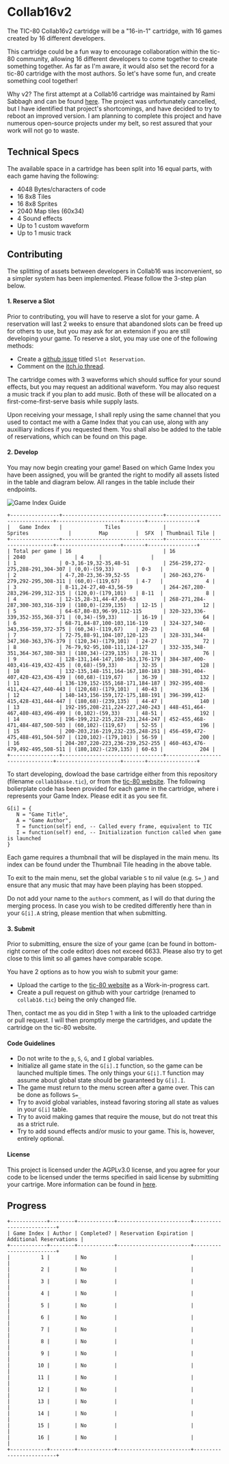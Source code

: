 # Collab16v2

The TIC-80 Collab16v2 cartridge will be a "16-in-1" cartridge, with 16 games created by 16 different developers.

This cartridge could be a fun way to encourage collaboration within the tic-80 community, allowing 16 different developers to come together to create something together. As far as I'm aware, it would also set the record for a tic-80 cartridge with the most authors. So let's have some fun, and create something cool together!

Why v2? The first attempt at a Collab16 cartridge was maintained by Rami Sabbagh and can be found [here](https://itch.io/t/142544/cancelled-tic-80-collab16-i-developers-wanted#post-273868). The project was unfortunately cancelled, but I have identified that project's shortcomings, and have decided to try to reboot an improved version. I am planning to complete this project and have numerous open-source projects under my belt, so rest assured that your work will not go to waste.

## Technical Specs

The available space in a cartridge has been split into 16 equal parts, with each game having the following:
- 4048 Bytes/characters of code
- 16 8x8 Tiles
- 16 8x8 Sprites
- 2040 Map tiles (60x34)
- 4 Sound effects
- Up to 1 custom waveform
- Up to 1 music track

## Contributing
The splitting of assets between developers in Collab16 was inconvenient, so a simpler system has been implemented. Please follow the 3-step plan below.

#### 1. Reserve a Slot
Prior to contributing, you will have to reserve a slot for your game. A reservation will last 2 weeks to ensure that abandoned slots can be freed up for others to use, but you may ask for an extension if you are still developing your game. To reserve a slot, you may use one of the following methods:
- Create a [github issue](https://github.com/wojciech-graj/Collab16v2/issues/new) titled `Slot Reservation`.
- Comment on the [itch.io thread](https://itch.io/t/2720981/collaborative-tic-80-cart-developers-wanted).

The cartridge comes with 3 waveforms which should suffice for your sound effects, but you may request an additional waveform. You may also request a music track if you plan to add music. Both of these will be allocated on a first-come-first-serve basis while supply lasts.

Upon receiving your message, I shall reply using the same channel that you used to contact me with a Game Index that you can use, along with any auxilliary indices if you requested them. You shall also be added to the table of reservations, which can be found on this page.

#### 2. Develop
You may now begin creating your game! Based on which Game Index you have been assigned, you will be granted the right to modify all assets listed in the table and diagram below. All ranges in the table include their endpoints.

![Game Index Guide](screenshot/guide.png)

```
+----------------+---------------------------------+---------------------------------+---------------------+-------+----------------+
|   Game Index   |              Tiles              |             Sprites             |         Map         |  SFX  | Thumbnail Tile |
+----------------+---------------------------------+---------------------------------+---------------------+-------+----------------+
| Total per game | 16                              | 16                              | 2040                | 4     |                |
| 1              | 0-3,16-19,32-35,48-51           | 256-259,272-275,288-291,304-307 | (0,0)-(59,33)       | 0-3   |              0 |
| 2              | 4-7,20-23,36-39,52-55           | 260-263,276-279,292-295,308-311 | (60,0)-(119,67)     | 4-7   |              4 |
| 3              | 8-11,24-27,40-43,56-59          | 264-267,280-283,296-299,312-315 | (120,0)-(179,101)   | 8-11  |              8 |
| 4              | 12-15,28-31,44-47,60-63         | 268-271,284-287,300-303,316-319 | (180,0)-(239,135)   | 12-15 |             12 |
| 5              | 64-67,80-83,96-99,112-115       | 320-323,336-339,352-355,368-371 | (0,34)-(59,33)      | 16-19 |             64 |
| 6              | 68-71,84-87,100-103,116-119     | 324-327,340-343,356-359,372-375 | (60,34)-(119,67)    | 20-23 |             68 |
| 7              | 72-75,88-91,104-107,120-123     | 328-331,344-347,360-363,376-379 | (120,34)-(179,101)  | 24-27 |             72 |
| 8              | 76-79,92-95,108-111,124-127     | 332-335,348-351,364-367,380-383 | (180,34)-(239,135)  | 28-31 |             76 |
| 9              | 128-131,144-147,160-163,176-179 | 384-387,400-403,416-419,432-435 | (0,68)-(59,33)      | 32-35 |            128 |
| 10             | 132-135,148-151,164-167,180-183 | 388-391,404-407,420-423,436-439 | (60,68)-(119,67)    | 36-39 |            132 |
| 11             | 136-139,152-155,168-171,184-187 | 392-395,408-411,424-427,440-443 | (120,68)-(179,101)  | 40-43 |            136 |
| 12             | 140-143,156-159,172-175,188-191 | 396-399,412-415,428-431,444-447 | (180,68)-(239,135)  | 44-47 |            140 |
| 13             | 192-195,208-211,224-227,240-243 | 448-451,464-467,480-483,496-499 | (0,102)-(59,33)     | 48-51 |            192 |
| 14             | 196-199,212-215,228-231,244-247 | 452-455,468-471,484-487,500-503 | (60,102)-(119,67)   | 52-55 |            196 |
| 15             | 200-203,216-219,232-235,248-251 | 456-459,472-475,488-491,504-507 | (120,102)-(179,101) | 56-59 |            200 |
| 16             | 204-207,220-223,236-239,252-255 | 460-463,476-479,492-495,508-511 | (180,102)-(239,135) | 60-63 |            204 |
+----------------+---------------------------------+---------------------------------+---------------------+-------+----------------+
```

To start developing, dowload the base cartridge either from this repository (filename `collab16base.tic`), or from the [tic-80 website](https://tic80.com/play?cart=3256). The following bolierplate code has been provided for each game in the cartridge, where i represents your Game Index. Please edit it as you see fit.
```
G[i] = {
   N = "Game Title",
   A = "Game Author",
   T = function(self) end, -- Called every frame, equivalent to TIC
   I = function(self) end, -- Initialization function called when game is launched
}
```

Each game requires a thumbnail that will be displayed in the main menu. Its index can be found under the Thumbnail Tile heading in the above table.

To exit to the main menu, set the global variable `S` to nil value (e.g. `S=_`) and ensure that any music that may have been playing has been stopped.

Do not add your name to the `authors` comment, as I will do that during the merging process. In case you wish to be credited differently here than in your `G[i].A` string, please mention that when submitting.

#### 3. Submit

Prior to submitting, ensure the size of your game (can be found in bottom-right corner of the code editor) does not exceed 6633. Please also try to get close to this limit so all games have comparable scope.

You have 2 options as to how you wish to submit your game:
- Upload the cartige to the [tic-80 website](https://tic80.com) as a Work-in-progress cart.
- Create a pull request on github with your cartridge (renamed to `collab16.tic`) being the only changed file.

Then, contact me as you did in Step 1 with a link to the uploaded cartridge or pull request. I will then promptly merge the cartridges, and update the cartridge on the tic-80 website.

#### Code Guidelines

- Do not write to the `p`, `S`, `G`, and `I` global variables.
- Initialize all game state in the `G[i].I` function, so the game can be launched multiple times. The only things your `G[i].T` function may assume about global state should be guaranteed by `G[i].I`.
- The game must return to the menu screen after a game over. This can be done as follows `S=_`
- Try to avoid global variables, instead favoring storing all state as values in your `G[i]` table.
- Try to avoid making games that require the mouse, but do not treat this as a strict rule.
- Try to add sound effects and/or music to your game. This is, however, entirely optional.

#### License

This project is licensed under the AGPLv3.0 license, and you agree for your code to be licensed under the terms specified in said license by submitting your cartrige. More information can be found in [here](LICENSE).

## Progress

```
+------------+--------+------------+------------------------+-------------------------+
| Game Index | Author | Completed? | Reservation Expiration | Additional Reservations |
+------------+--------+------------+------------------------+-------------------------+
|          1 |        | No         |                        |                         |
|          2 |        | No         |                        |                         |
|          3 |        | No         |                        |                         |
|          4 |        | No         |                        |                         |
|          5 |        | No         |                        |                         |
|          6 |        | No         |                        |                         |
|          7 |        | No         |                        |                         |
|          8 |        | No         |                        |                         |
|          9 |        | No         |                        |                         |
|         10 |        | No         |                        |                         |
|         11 |        | No         |                        |                         |
|         12 |        | No         |                        |                         |
|         13 |        | No         |                        |                         |
|         14 |        | No         |                        |                         |
|         15 |        | No         |                        |                         |
|         16 |        | No         |                        |                         |
+------------+--------+------------+------------------------+-------------------------+
```
